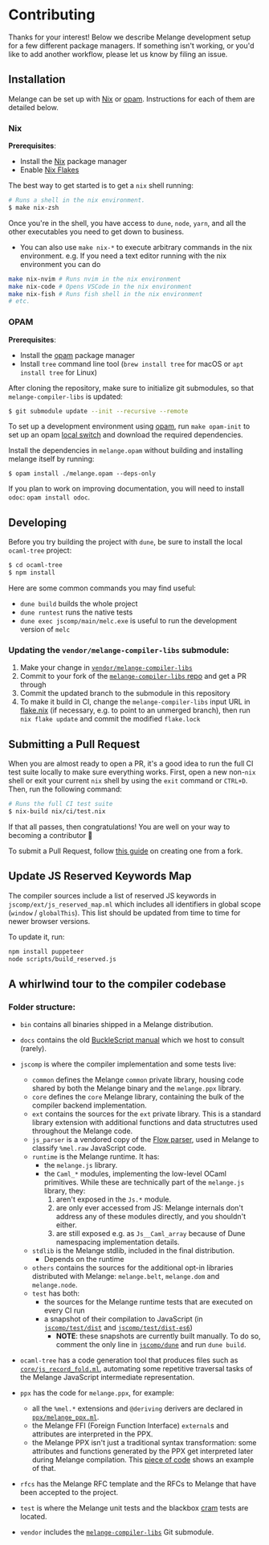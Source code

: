 # Contributing

Thanks for your interest! Below we describe Melange development setup for a few different package managers. If something isn't working, or you'd like to add another workflow, please let us know by filing an issue.

## Installation

Melange can be set up with [Nix](#Nix) or [opam](#opam). Instructions for each of them are detailed below.

### Nix

**Prerequisites**:
- Install the [Nix](https://nixos.org/) package manager
- Enable [Nix Flakes](https://nixos.wiki/wiki/Flakes)

The best way to get started is to get a `nix` shell running:

```sh
# Runs a shell in the nix environment.
$ make nix-zsh
```

Once you're in the shell, you have access to `dune`, `node`, `yarn`, and all the other executables you need to get down to business.

- You can also use `make nix-*` to execute arbitrary commands in the nix environment. e.g. If you need a text editor running with the nix environment you can do

```sh
make nix-nvim # Runs nvim in the nix environment
make nix-code # Opens VSCode in the nix environment
make nix-fish # Runs fish shell in the nix environment
# etc.
```

### OPAM

**Prerequisites**:
- Install the [opam](https://opam.ocaml.org/) package manager
- Install `tree` command line tool (`brew install tree` for macOS or `apt install tree` for Linux)

After cloning the repository, make sure to initialize git submodules, so that
`melange-compiler-libs` is updated:

```sh
$ git submodule update --init --recursive --remote
```

To set up a development environment using [opam](https://opam.ocaml.org/), run `make opam-init` to set up an opam [local switch](https://opam.ocaml.org/blog/opam-local-switches/) and download the required dependencies.

Install the dependencies in `melange.opam` without building and installing melange itself by running:

    $ opam install ./melange.opam --deps-only


If you plan to work on improving documentation, you will need to install `odoc`: `opam install odoc`.

## Developing

Before you try building the project with `dune`, be sure to install the local `ocaml-tree` project:

```sh
$ cd ocaml-tree
$ npm install
```

Here are some common commands you may find useful:

- `dune build` builds the whole project
- `dune runtest` runs the native tests
- `dune exec jscomp/main/melc.exe` is useful to run the development version of `melc`

### Updating the `vendor/melange-compiler-libs` submodule:

1. Make your change in
   [`vendor/melange-compiler-libs`](./vendor/melange-compiler-libs)
2. Commit to your fork of the [`melange-compiler-libs`
   repo](https://github.com/melange-re/melange-compiler-libs) and get a PR
   through
3. Commit the updated branch to the submodule in this repository
4. To make it build in CI, change the `melange-compiler-libs` input URL in
   [flake.nix](https://github.com/melange-re/melange/blob/9597451da4c83fd6ba937e4592941b7cb18b45e8/flake.nix#L14)
   (if necessary, e.g. to point to an unmerged branch), then run `nix flake
   update` and commit the modified `flake.lock`

## Submitting a Pull Request

When you are almost ready to open a PR, it's a good idea to run the full CI test suite locally to make sure everything works. First, open a new non-`nix` shell or exit your current `nix` shell by using the `exit` command or `CTRL+D`. Then, run the following command:

```sh
# Runs the full CI test suite
$ nix-build nix/ci/test.nix
```

If that all passes, then congratulations! You are well on your way to becoming a contributor 🎉

To submit a Pull Request, follow [this guide](https://docs.github.com/en/pull-requests/collaborating-with-pull-requests/proposing-changes-to-your-work-with-pull-requests/creating-a-pull-request-from-a-fork) on creating one from a fork.

## Update JS Reserved Keywords Map

The compiler sources include a list of reserved JS keywords in
`jscomp/ext/js_reserved_map.ml` which includes all identifiers in global scope
(`window` / `globalThis`). This list should be updated from time to time for
newer browser versions.

To update it, run:

```sh
npm install puppeteer
node scripts/build_reserved.js
```

## A whirlwind tour to the compiler codebase

### Folder structure:

- `bin` contains all binaries shipped in a Melange distribution.
- `docs` contains the old [BuckleScript
  manual](https://melange.re/melange/Manual.html) which we host to consult
  (rarely).
- `jscomp` is where the compiler implementation and some tests live:
    - `common` defines the Melange `common` private library, housing code
      shared by both the Melange binary and the `melange.ppx` library.
    - `core` defines the `core` Melange library, containing the bulk of the
      compiler backend implementation.
    - `ext` contains the sources for the `ext` private library. This is a
      standard library extension with additional functions and data structutres
      used throughout the Melange code.
    - `js_parser` is a vendored copy of the [Flow
      parser](https://github.com/facebook/flow/tree/main/src/parser), used in
      Melange to classify `%mel.raw` JavaScript code.
    - `runtime` is the Melange runtime. It has:
        - the `melange.js` library.
        - the `Caml_*` modules, implementing the low-level OCaml primitives.
          While these are technically part of the `melange.js` library, they:
            1. aren't exposed in the `Js.*` module.
            2. are only ever accessed from JS: Melange internals don't address
               any of these modules directly, and you shouldn't either.
            3. are still exposed e.g. as `Js__Caml_array` because of Dune
               namespacing implementation details.
    - `stdlib` is the Melange stdlib, included in the final distribution.
      - Depends on the runtime
    - `others` contains the sources for the additional opt-in libraries
      distributed with Melange: `melange.belt`, `melange.dom` and
      `melange.node`.
    - `test` has both:
        - the sources for the Melange runtime tests that are executed on every
          CI run
        - a snapshot of their compilation to JavaScript (in
          [`jscomp/test/dist`](https://github.com/melange-re/melange/tree/main/jscomp/test/dist)
          and
          [`jscomp/test/dist-es6`](https://github.com/melange-re/melange/tree/main/jscomp/test/dist-es6))
            - **NOTE**: these snapshots are currently built manually. To do so,
              comment the only line in
              [`jscomp/dune`](https://github.com/melange-re/melange/blob/main/jscomp/dune)
              and run `dune build`.
- `ocaml-tree` has a code generation tool that produces files such as
  [`core/js_record_fold.ml`](https://github.com/melange-re/melange/blob/main/jscomp/core/js_record_fold.ml),
  automating some repetitive traversal tasks of the Melange JavaScript
  intermediate representation.
- `ppx` has the code for `melange.ppx`, for example:
    - all the `%mel.*` extensions and `@deriving` derivers are declared in
      [`ppx/melange_ppx.ml`](https://github.com/melange-re/melange/blob/main/ppx/melange_ppx.ml).
    - the Melange FFI (Foreign Function Interface) `external`s and attributes
      are interpreted in the PPX.
    - the Melange PPX isn't just a traditional syntax transformation: some
      attributes and functions generated by the PPX get interpreted later
      during Melange compilation. This [piece of
      code](https://github.com/melange-re/melange/blob/1167ca745c7ddc2b950559e53d2ebe43585f3850/jscomp/core/lam_convert.ml#L526-L544)
      shows an example of that.

- `rfcs` has the Melange RFC template and the RFCs to Melange that have been
  accepted to the project.
- `test` is where the Melange unit tests and the blackbox
  [cram](https://dune.readthedocs.io/en/stable/tests.html#cram-tests) tests are
  located.
- `vendor` includes the
  [`melange-compiler-libs`](https://github.com/melange-re/melange-compiler-libs)
  Git submodule.

